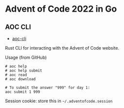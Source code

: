 # Advent of Code 2022 in Go

## AOC CLI

- [aoc-cli](https://github.com/scarvalhojr/aoc-cli)

Rust CLI for interacting with the Advent of Code website.

Usage (from GitHub)

```shell
# aoc help
# aoc help submit
# aoc read
# aoc download

# To submit the answer "999" for day 1:
aoc submit 1 999
```

Session cookie: store this in `~/.adventofcode.session`
